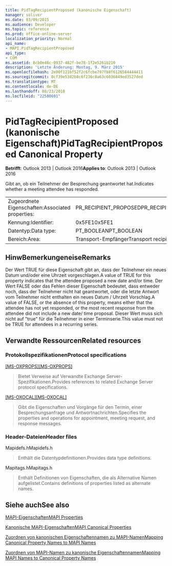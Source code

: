 ```yaml
---
title: PidTagRecipientProposed (kanonische Eigenschaft)
manager: soliver
ms.date: 03/09/2015
ms.audience: Developer
ms.topic: reference
ms.prod: office-online-server
localization_priority: Normal
api_name:
- MAPI.PidTagRecipientProposed
api_type:
- COM
ms.assetid: 8cb0e46c-0937-482f-be78-1f2e5261b210
description: 'Letzte Änderung: Montag, 9. März 2015'
ms.openlocfilehash: 2e00f121bf52f2c6fcbe797fb8f6126584444411
ms.sourcegitcommit: 0cf39e5382b8c6f236c8a63c6036849ed3527ded
ms.translationtype: MT
ms.contentlocale: de-DE
ms.lasthandoff: 08/23/2018
ms.locfileid: "22580691"
---
```

# <a name="pidtagrecipientproposed-canonical-property"></a><span data-ttu-id="9e2b6-103">PidTagRecipientProposed (kanonische Eigenschaft)</span><span class="sxs-lookup"><span data-stu-id="9e2b6-103">PidTagRecipientProposed Canonical Property</span></span>

  
  
<span data-ttu-id="9e2b6-104">**Betrifft**: Outlook 2013 | Outlook 2016</span><span class="sxs-lookup"><span data-stu-id="9e2b6-104">**Applies to**: Outlook 2013 | Outlook 2016</span></span> 
  
<span data-ttu-id="9e2b6-105">Gibt an, ob ein Teilnehmer der Besprechung geantwortet hat.</span><span class="sxs-lookup"><span data-stu-id="9e2b6-105">Indicates whether a meeting attendee has responded.</span></span>
  
|||
|:-----|:-----|
|<span data-ttu-id="9e2b6-106">Zugeordnete Eigenschaften:</span><span class="sxs-lookup"><span data-stu-id="9e2b6-106">Associated properties:</span></span>  <br/> |<span data-ttu-id="9e2b6-107">PR_RECIPIENT_PROPOSED</span><span class="sxs-lookup"><span data-stu-id="9e2b6-107">PR_RECIPIENT_PROPOSED</span></span>  <br/> |
|<span data-ttu-id="9e2b6-108">Kennung:</span><span class="sxs-lookup"><span data-stu-id="9e2b6-108">Identifier:</span></span>  <br/> |<span data-ttu-id="9e2b6-109">0x5FE1</span><span class="sxs-lookup"><span data-stu-id="9e2b6-109">0x5FE1</span></span>  <br/> |
|<span data-ttu-id="9e2b6-110">Datentyp:</span><span class="sxs-lookup"><span data-stu-id="9e2b6-110">Data type:</span></span>  <br/> |<span data-ttu-id="9e2b6-111">PT_BOOLEAN</span><span class="sxs-lookup"><span data-stu-id="9e2b6-111">PT_BOOLEAN</span></span>  <br/> |
|<span data-ttu-id="9e2b6-112">Bereich:</span><span class="sxs-lookup"><span data-stu-id="9e2b6-112">Area:</span></span>  <br/> |<span data-ttu-id="9e2b6-113">Transport-Empfänger</span><span class="sxs-lookup"><span data-stu-id="9e2b6-113">Transport recipient</span></span>  <br/> |
   
## <a name="remarks"></a><span data-ttu-id="9e2b6-114">HinwBemerkungeneise</span><span class="sxs-lookup"><span data-stu-id="9e2b6-114">Remarks</span></span>

<span data-ttu-id="9e2b6-115">Der Wert TRUE für diese Eigenschaft gibt an, dass der Teilnehmer ein neues Datum und/oder eine Uhrzeit vorgeschlagen.</span><span class="sxs-lookup"><span data-stu-id="9e2b6-115">A value of TRUE for this property indicates that the attendee proposed a new date and/or time.</span></span> <span data-ttu-id="9e2b6-116">Der Wert FALSE oder das Fehlen dieser Eigenschaft bedeutet, dass entweder noch, dass der Teilnehmer nicht hat geantwortet, oder die letzte Antwort vom Teilnehmer nicht enthalten ein neues Datum / Uhrzeit Vorschlag.</span><span class="sxs-lookup"><span data-stu-id="9e2b6-116">A value of FALSE, or the absence of this property, means either that the attendee has not yet responded, or the most recent response from the attendee did not include a new date/ time proposal.</span></span> <span data-ttu-id="9e2b6-117">Dieser Wert muss sich nicht auf "true" für die Teilnehmer in einer Terminserie.</span><span class="sxs-lookup"><span data-stu-id="9e2b6-117">This value must not be TRUE for attendees in a recurring series.</span></span>
  
## <a name="related-resources"></a><span data-ttu-id="9e2b6-118">Verwandte Ressourcen</span><span class="sxs-lookup"><span data-stu-id="9e2b6-118">Related resources</span></span>

### <a name="protocol-specifications"></a><span data-ttu-id="9e2b6-119">Protokollspezifikationen</span><span class="sxs-lookup"><span data-stu-id="9e2b6-119">Protocol specifications</span></span>

<span data-ttu-id="9e2b6-120">[[MS-OXPROPS]](http://msdn.microsoft.com/library/f6ab1613-aefe-447d-a49c-18217230b148%28Office.15%29.aspx)</span><span class="sxs-lookup"><span data-stu-id="9e2b6-120">[[MS-OXPROPS]](http://msdn.microsoft.com/library/f6ab1613-aefe-447d-a49c-18217230b148%28Office.15%29.aspx)</span></span>
  
> <span data-ttu-id="9e2b6-121">Bietet Verweise auf Verwandte Exchange Server-Spezifikationen.</span><span class="sxs-lookup"><span data-stu-id="9e2b6-121">Provides references to related Exchange Server protocol specifications.</span></span>
    
<span data-ttu-id="9e2b6-122">[[MS-OXOCAL]](http://msdn.microsoft.com/library/09861fde-c8e4-4028-9346-e7c214cfdba1%28Office.15%29.aspx)</span><span class="sxs-lookup"><span data-stu-id="9e2b6-122">[[MS-OXOCAL]](http://msdn.microsoft.com/library/09861fde-c8e4-4028-9346-e7c214cfdba1%28Office.15%29.aspx)</span></span>
  
> <span data-ttu-id="9e2b6-123">Gibt die Eigenschaften und Vorgänge für den Termin, einer Besprechungsanfrage und Antwortnachrichten.</span><span class="sxs-lookup"><span data-stu-id="9e2b6-123">Specifies the properties and operations for appointment, meeting request, and response messages.</span></span>
    
### <a name="header-files"></a><span data-ttu-id="9e2b6-124">Header-Dateien</span><span class="sxs-lookup"><span data-stu-id="9e2b6-124">Header files</span></span>

<span data-ttu-id="9e2b6-125">Mapidefs.h</span><span class="sxs-lookup"><span data-stu-id="9e2b6-125">Mapidefs.h</span></span>
  
> <span data-ttu-id="9e2b6-126">Enthält die Datentypdefinitionen.</span><span class="sxs-lookup"><span data-stu-id="9e2b6-126">Provides data type definitions.</span></span>
    
<span data-ttu-id="9e2b6-127">Mapitags.h</span><span class="sxs-lookup"><span data-stu-id="9e2b6-127">Mapitags.h</span></span>
  
> <span data-ttu-id="9e2b6-128">Enthält Definitionen von Eigenschaften, die als Alternative Namen aufgelistet.</span><span class="sxs-lookup"><span data-stu-id="9e2b6-128">Contains definitions of properties listed as alternate names.</span></span>
    
## <a name="see-also"></a><span data-ttu-id="9e2b6-129">Siehe auch</span><span class="sxs-lookup"><span data-stu-id="9e2b6-129">See also</span></span>



[<span data-ttu-id="9e2b6-130">MAPI-Eigenschaften</span><span class="sxs-lookup"><span data-stu-id="9e2b6-130">MAPI Properties</span></span>](mapi-properties.md)
  
[<span data-ttu-id="9e2b6-131">Kanonische MAPI-Eigenschaften</span><span class="sxs-lookup"><span data-stu-id="9e2b6-131">MAPI Canonical Properties</span></span>](mapi-canonical-properties.md)
  
[<span data-ttu-id="9e2b6-132">Zuordnen von kanonischen Eigenschaftennamen zu MAPI-Namen</span><span class="sxs-lookup"><span data-stu-id="9e2b6-132">Mapping Canonical Property Names to MAPI Names</span></span>](mapping-canonical-property-names-to-mapi-names.md)
  
[<span data-ttu-id="9e2b6-133">Zuordnen von MAPI-Namen zu kanonische Eigenschaftennamen</span><span class="sxs-lookup"><span data-stu-id="9e2b6-133">Mapping MAPI Names to Canonical Property Names</span></span>](mapping-mapi-names-to-canonical-property-names.md)

